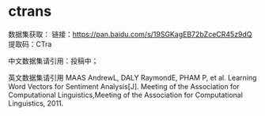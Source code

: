 # ctrans

数据集获取：
链接：https://pan.baidu.com/s/19SGKagEB72bZceCR45z9dQ 
提取码：CTra

中文数据集请引用：投稿中；

英文数据集请引用 MAAS AndrewL, DALY RaymondE, PHAM P, et al. Learning Word Vectors for Sentiment Analysis[J]. Meeting of the Association for Computational Linguistics,Meeting of the Association for Computational Linguistics, 2011.
